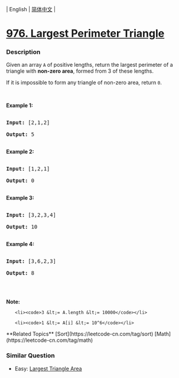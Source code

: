 | English | [简体中文](README.md) |

# [976. Largest Perimeter Triangle](https://leetcode-cn.com/problems/largest-perimeter-triangle)
 ### Description
<p>Given an array <code>A</code> of positive lengths, return the largest perimeter of a triangle with <strong>non-zero area</strong>, formed from 3 of these lengths.</p>

<p>If it is impossible to form any&nbsp;triangle of non-zero area, return <code>0</code>.</p>

<p>&nbsp;</p>

<ol>
</ol>

<div>
<p><strong>Example 1:</strong></p>

<pre>
<strong>Input: </strong><span id="example-input-1-1">[2,1,2]</span>
<strong>Output: </strong><span id="example-output-1">5</span>
</pre>

<div>
<p><strong>Example 2:</strong></p>

<pre>
<strong>Input: </strong><span id="example-input-2-1">[1,2,1]</span>
<strong>Output: </strong><span id="example-output-2">0</span>
</pre>

<div>
<p><strong>Example 3:</strong></p>

<pre>
<strong>Input: </strong><span id="example-input-3-1">[3,2,3,4]</span>
<strong>Output: </strong><span id="example-output-3">10</span>
</pre>

<div>
<p><strong>Example 4:</strong></p>

<pre>
<strong>Input: </strong><span id="example-input-4-1">[3,6,2,3]</span>
<strong>Output: </strong><span id="example-output-4">8</span>
</pre>

<p>&nbsp;</p>

<p><strong>Note:</strong></p>

<ol>
	<li><code>3 &lt;= A.length &lt;= 10000</code></li>
	<li><code>1 &lt;= A[i] &lt;= 10^6</code></li>
</ol>
</div>
</div>
</div>
</div>
**Related Topics**  [Sort](https://leetcode-cn.com/tag/sort) [Math](https://leetcode-cn.com/tag/math) 

### Similar Question
 - Easy:	[Largest Triangle Area](https://leetcode-cn.com/problems/largest-triangle-area) 
